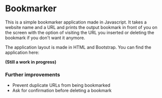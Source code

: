 # Bookmarker

This is a simple bookmarker application made in Javascript. It takes a website name and a URL and prints the output bookmark in front of you on the screen with the option of visiting the URL you inserted or deleting the bookmark if you don't want it anymore.

The application layout is made in HTML and Bootstrap. You can find the application here: 

**(Still a work in progress)**

### Further improvements
- Prevent duplicate URLs from being bookmarked
- Ask for confirmation before deleting a bookmark
